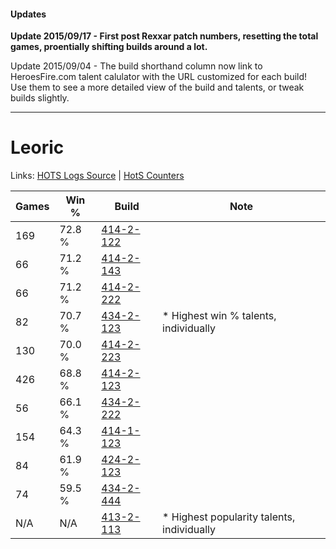 #### Updates
**Update 2015/09/17 - First post Rexxar patch numbers, resetting the total games, proentially shifting builds around a lot.**

Update 2015/09/04 - The build shorthand column now link to HeroesFire.com talent calulator with the URL customized for each build!  
Use them to see a more detailed view of the build and talents, or tweak builds slightly.

***

# Leoric

Links: [HOTS Logs Source](https://www.hotslogs.com/Sitewide/HeroDetails?Hero=Leoric) | [HotS Counters](http://hotscounters.com/#/hero/Leoric)

Games  | Win %  | Build     | Note
-----  | -----  | -----     | ----
169    | 72.8 % | [414-2-122](http://www.heroesfire.com/hots/talent-calculator/leoric#rygg) | 
66     | 71.2 % | [414-2-143](http://www.heroesfire.com/hots/talent-calculator/leoric#ryg_) | 
66     | 71.2 % | [414-2-222](http://www.heroesfire.com/hots/talent-calculator/leoric#ryiE) | 
82     | 70.7 % | [434-2-123](http://www.heroesfire.com/hots/talent-calculator/leoric#sjVh) | * Highest win % talents, individually
130    | 70.0 % | [414-2-223](http://www.heroesfire.com/hots/talent-calculator/leoric#ryiF) | 
426    | 68.8 % | [414-2-123](http://www.heroesfire.com/hots/talent-calculator/leoric#rygh) | 
56     | 66.1 % | [434-2-222](http://www.heroesfire.com/hots/talent-calculator/leoric#sjXE) | 
154    | 64.3 % | [414-1-123](http://www.heroesfire.com/hots/talent-calculator/leoric#ryR3) | 
84     | 61.9 % | [424-2-123](http://www.heroesfire.com/hots/talent-calculator/leoric#sL5B) | 
74     | 59.5 % | [434-2-444](http://www.heroesfire.com/hots/talent-calculator/leoric#sjai) | 
N/A    | N/A    | [413-2-113](http://www.heroesfire.com/hots/talent-calculator/leoric#rwEH) | * Highest popularity talents, individually
